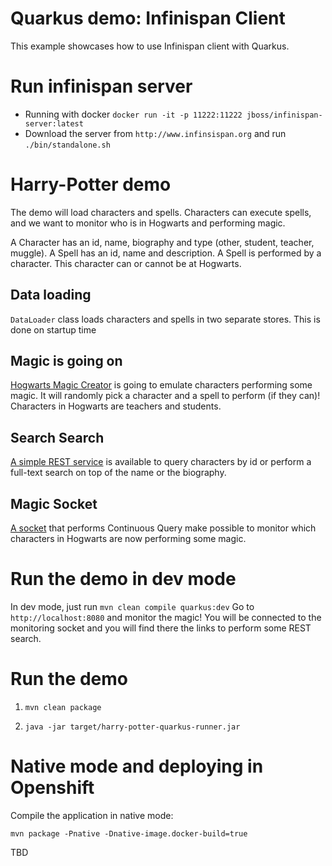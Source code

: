 # Quarkus demo: Infinispan Client

This example showcases how to use Infinispan client with Quarkus. 

# Run infinispan server

- Running with docker `docker run -it -p 11222:11222 jboss/infinispan-server:latest`
- Download the server from `http://www.infinsispan.org` and run `./bin/standalone.sh`

# Harry-Potter demo

The demo will load characters and spells. Characters can execute spells, and we want to monitor who is in
Hogwarts and performing magic.

A Character has an id, name, biography and type (other, student, teacher, muggle).
A Spell has an id, name and description.
A Spell is performed by a character. This character can or cannot be at Hogwarts.

## Data loading
`DataLoader` class loads characters and spells in two separate stores.
This is done on startup time

## Magic is going on
[Hogwarts Magic Creator](src/main/java/org/acme/infinispanclient/service/HogwartsMagicCreator.java) is going to emulate
characters performing some magic. It will randomly pick a character and a spell to perform (if they can)!
Characters in Hogwarts are teachers and students. 

## Search Search
[A simple REST service](src/main/java/org/acme/infinispanclient/CharactersResource.java) is available to query
characters by id or perform a full-text search on top of the name or the biography. 

## Magic Socket
[A socket](src/main/java/org/acme/infinispanclient/HogwartsMagicSocket.java) that performs Continuous Query make possible to
monitor which characters in Hogwarts are now performing some magic.

# Run the demo in dev mode
In dev mode, just run `mvn clean compile quarkus:dev`
Go to `http://localhost:8080` and monitor the magic!
You will be connected to the monitoring socket and you will find there the links to perform some REST search.

# Run the demo 

1) `mvn clean package`

2) `java -jar target/harry-potter-quarkus-runner.jar`

# Native mode and deploying in Openshift
Compile the application in native mode:

`mvn package -Pnative -Dnative-image.docker-build=true`

TBD


